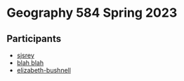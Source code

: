 # Geography 584 Spring 2023

## Participants

- [sjsrey](https://github.com/sjsrey)
- [blah blah](http://google.com)
- [elizabeth-bushnell](https://github.com/elizabeth-bushnell)
